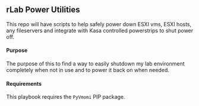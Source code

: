 ## rLab Power Utilities
This repo will have scripts to help safely power down ESXI vms, ESXI hosts, any fileservers and integrate with Kasa controlled powerstrips to shut power off.

#### Purpose
The purpose of this to find a way to easily shutdown my lab environment completely when not in use and to power it back on when needed.

#### Requirements
This playbook requires the `PyVmomi` PIP package.

